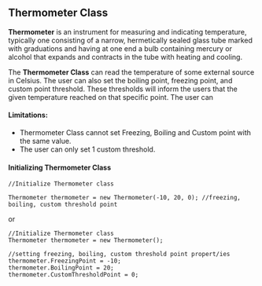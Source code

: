 <h2>Thermometer Class</h2>

<p><b>Thermometer</b> is an instrument for measuring and indicating temperature, typically one consisting of a narrow, hermetically sealed glass tube marked 
  with graduations and having at one end a bulb containing mercury or alcohol that expands and contracts in the tube with heating and cooling.</p>

<p>The <b>Thermometer Class</b> can read the temperature of some external source in Celsius. The user can also set the boiling point, freezing point, and 
custom point threshold. These thresholds will inform the users that the given temperature reached on that specific point. The user can</p>

<h4>Limitations:</h4>

- Thermometer Class cannot set Freezing, Boiling and Custom point with the same value.
- The user can only set 1 custom threshold.


<h4>Initializing Thermometer Class</h4>

  ```
  //Initialize Thermometer class
  
  Thermometer thermometer = new Thermometer(-10, 20, 0); //freezing, boiling, custom threshold point
  ```
or

  ```
  //Initialize Thermometer class
  Thermometer thermometer = new Thermometer();
  
  //setting freezing, boiling, custom threshold point propert/ies
  thermometer.FreezingPoint = -10;
  thermometer.BoilingPoint = 20;
  thermometer.CustomThresholdPoint = 0;
  ```
